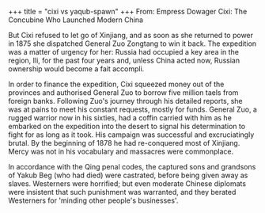 +++
title = "cixi vs yaqub-spawn"
+++
From: Empress Dowager Cixi: The Concubine Who Launched Modern China

But Cixi refused to let go of Xinjiang, and as soon as she returned to power in 1875 she dispatched General Zuo Zongtang to win it back. The expedition was a matter of urgency for her: Russia had occupied a key area in the region, Ili, for the past four years and, unless China acted now, Russian ownership would become a fait accompli.

In order to finance the expedition, Cixi squeezed money out of the provinces and authorised General Zuo to borrow five million taels from foreign banks. Following Zuo's journey through his detailed reports, she was at pains to meet his constant requests, mostly for funds. General Zuo, a rugged warrior now in his sixties, had a coffin carried with him as he embarked on the expedition into the desert to signal his determination to fight for as long as it took. His campaign was successful and excruciatingly brutal. By the beginning of 1878 he had re-conquered most of Xinjiang. Mercy was not in his vocabulary and massacres were commonplace. 

In accordance with the Qing penal codes, the captured sons and grandsons of Yakub Beg (who had died) were castrated, before being given away as slaves. Westerners were horrified; but even moderate Chinese diplomats were insistent that such punishment was warranted, and they berated Westerners for 'minding other people's businesses'.